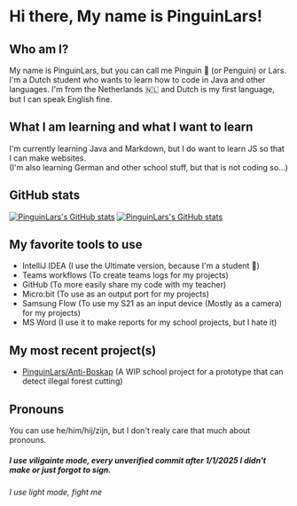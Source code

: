 # Hi there, My name is PinguinLars!
## Who am I?
My name is PinguinLars, but you can call me Pinguin 🐧 (or Penguin) or Lars.  
I'm a Dutch student who wants to learn how to code in Java and other languages.
I'm from the Netherlands 🇳🇱 and Dutch is my first language, but I can speak English fine.

## What I am learning and what I want to learn
I'm currently learning Java and Markdown, but I do want to learn JS so that I can make websites.  
(I'm also learning German and other school stuff, but that is not coding so...)

## GitHub stats
[![PinguinLars's GitHub stats](https://github-readme-stats.vercel.app/api?username=PinguinLars&hide=stars&show=prs_merged_percentage&hide_title=true&theme=vue)](https://github.com/anuraghazra/github-readme-stats#gh-light-mode-only)
[![PinguinLars's GitHub stats](https://github-readme-stats.vercel.app/api?username=PinguinLars&hide=stars&show=prs_merged_percentage&hide_title=true&theme=vue-dark)](https://github.com/anuraghazra/github-readme-stats#gh-dark-mode-only)

## My favorite tools to use
- IntelliJ IDEA (I use the Ultimate version, because I'm a student 🤷)
- Teams workflows (To create teams logs for my projects)
- GitHub (To more easily share my code with my teacher)
- Micro:bit (To use as an output port for my projects)
- Samsung Flow (To use my S21 as an input device (Mostly as a camera) for my projects)
- MS Word (I use it to make reports for my school projects, but I hate it)

## My most recent project(s)
- [PinguinLars/Anti-Boskap](https://github.com/PinguinLars/Anti-Boskap) (A WIP school project for a prototype that can detect illegal forest cutting)

## Pronouns
You can use he/him/hij/zijn, but I don't realy care that much about pronouns.

##### I use viligainte mode, every unverified commit after 1/1/2025 I didn't make or just forgot to sign.

*I use light mode, fight me*

